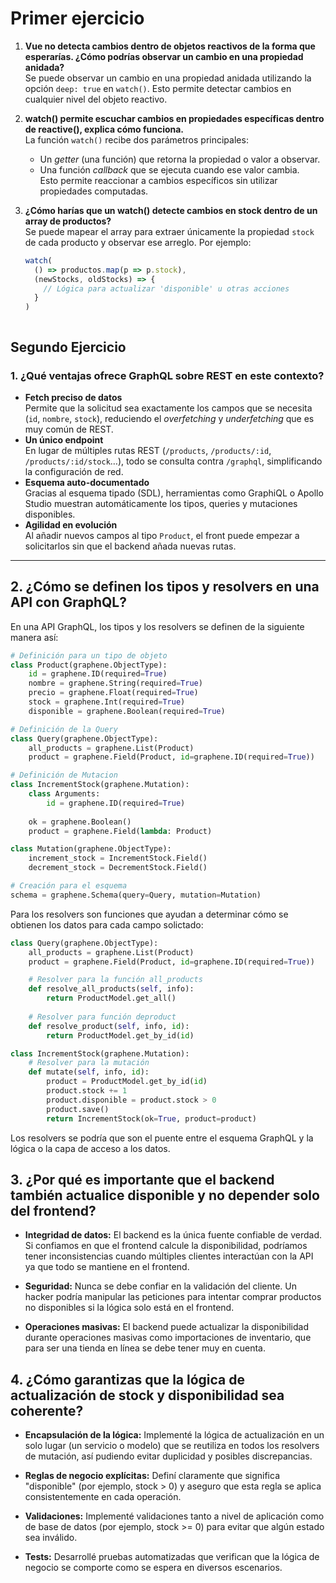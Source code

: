 # Primer ejercicio

1. **Vue no detecta cambios dentro de objetos reactivos de la forma que esperarías. ¿Cómo podrías observar un cambio en una propiedad anidada?**  
   Se puede observar un cambio en una propiedad anidada utilizando la opción `deep: true` en `watch()`. Esto permite detectar cambios en cualquier nivel del objeto reactivo.

2. **watch() permite escuchar cambios en propiedades específicas dentro de reactive(), explica cómo funciona.**  
   La función `watch()` recibe dos parámetros principales:  
   - Un _getter_ (una función) que retorna la propiedad o valor a observar.  
   - Una función _callback_ que se ejecuta cuando ese valor cambia.  
   Esto permite reaccionar a cambios específicos sin utilizar propiedades computadas.

3. **¿Cómo harías que un watch() detecte cambios en stock dentro de un array de productos?**  
   Se puede mapear el array para extraer únicamente la propiedad `stock` de cada producto y observar ese arreglo. Por ejemplo:
   ```js
   watch(
     () => productos.map(p => p.stock),
     (newStocks, oldStocks) => {
       // Lógica para actualizar 'disponible' u otras acciones
     }
   )



## Segundo Ejercicio

### 1. ¿Qué ventajas ofrece GraphQL sobre REST en este contexto?

- **Fetch preciso de datos**  
  Permite que la solicitud sea exactamente los campos que se necesita (`id`, `nombre`, `stock`), reduciendo el _overfetching_ y _underfetching_ que es muy común de REST.  
- **Un único endpoint**  
  En lugar de múltiples rutas REST (`/products`, `/products/:id`, `/products/:id/stock`…), todo se consulta contra `/graphql`, simplificando la configuración de red.  
- **Esquema auto-documentado**  
  Gracias al esquema tipado (SDL), herramientas como GraphiQL o Apollo Studio muestran automáticamente los tipos, queries y mutaciones disponibles.  
- **Agilidad en evolución**  
  Al añadir nuevos campos al tipo `Product`, el front puede empezar a solicitarlos sin que el backend añada nuevas rutas.

---

## 2. ¿Cómo se definen los tipos y resolvers en una API con GraphQL?

En una API GraphQL, los tipos y los resolvers se definen de la siguiente manera así:


```python
# Definición para un tipo de objeto
class Product(graphene.ObjectType):
    id = graphene.ID(required=True)
    nombre = graphene.String(required=True)
    precio = graphene.Float(required=True)
    stock = graphene.Int(required=True)
    disponible = graphene.Boolean(required=True)

# Definición de la Query
class Query(graphene.ObjectType):
    all_products = graphene.List(Product)
    product = graphene.Field(Product, id=graphene.ID(required=True))

# Definición de Mutacion
class IncrementStock(graphene.Mutation):
    class Arguments:
        id = graphene.ID(required=True)
    
    ok = graphene.Boolean()
    product = graphene.Field(lambda: Product)

class Mutation(graphene.ObjectType):
    increment_stock = IncrementStock.Field()
    decrement_stock = DecrementStock.Field()

# Creación para el esquema
schema = graphene.Schema(query=Query, mutation=Mutation)
```

Para los resolvers son funciones que ayudan a determinar cómo se obtienen los datos para cada campo solictado:

```python
class Query(graphene.ObjectType):
    all_products = graphene.List(Product)
    product = graphene.Field(Product, id=graphene.ID(required=True))

    # Resolver para la función all_products
    def resolve_all_products(self, info):
        return ProductModel.get_all()
    
    # Resolver para función deproduct
    def resolve_product(self, info, id):
        return ProductModel.get_by_id(id)

class IncrementStock(graphene.Mutation):
    # Resolver para la mutación
    def mutate(self, info, id):
        product = ProductModel.get_by_id(id)
        product.stock += 1
        product.disponible = product.stock > 0
        product.save()
        return IncrementStock(ok=True, product=product)
```

Los resolvers se podría que son el puente entre el esquema GraphQL y la lógica o la capa de acceso a los datos.

## 3. ¿Por qué es importante que el backend también actualice disponible y no depender solo del frontend?

* **Integridad de datos:** El backend es la única fuente confiable de verdad. Si confiamos en que el frontend calcule la disponibilidad, podríamos tener inconsistencias cuando múltiples clientes interactúan con la API ya que todo se mantiene en el frontend.

* **Seguridad:** Nunca se debe confiar en la validación del cliente. Un hacker podría manipular las peticiones para intentar comprar productos no disponibles si la lógica solo está en el frontend.

* **Operaciones masivas:** El backend puede actualizar la disponibilidad durante operaciones masivas como importaciones de inventario, que para ser una tienda en línea se debe tener muy en cuenta.

## 4. ¿Cómo garantizas que la lógica de actualización de stock y disponibilidad sea coherente?

* **Encapsulación de la lógica:** Implementé la lógica de actualización en un solo lugar (un servicio o modelo) que se reutiliza en todos los resolvers de mutación, así pudiendo evitar duplicidad y posibles discrepancias.

* **Reglas de negocio explícitas:** Definí claramente que significa "disponible" (por ejemplo, stock > 0) y aseguro que esta regla se aplica consistentemente en cada operación.

* **Validaciones:** Implementé validaciones tanto a nivel de aplicación como de base de datos (por ejemplo, stock >= 0) para evitar que algún estado sea inválido.

* **Tests:** Desarrollé pruebas automatizadas que verifican que la lógica de negocio se comporte como se espera en diversos escenarios.

